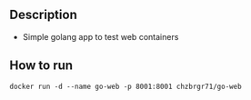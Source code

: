 ## Description

  * Simple golang app to test web containers
  
## How to run
 
  ```
  docker run -d --name go-web -p 8001:8001 chzbrgr71/go-web
  ```